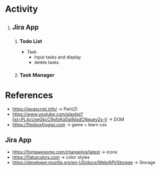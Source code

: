 # Activity
1. ## **Jira App**              
    1. ### **Todo List**
        - Task 
            - Input tasks and display
            - delete tasks
    2. ### **Task Manager**


# References
* https://javascript.info/ -> Part(2)
* https://www.youtube.com/playlist?list=PL4cUxeGkcC9gfoKa5la9dsdCNpuey2s-V -> DOM 
* https://flexboxfroggy.com -> game + learn css

## Jira App
* https://fontawesome.com/changelog/latest -> icons
* https://flatuicolors.com -> color styles
* https://developer.mozilla.org/en-US/docs/Web/API/Storage -> Storage

